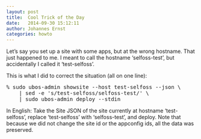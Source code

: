 ```yaml
---
layout: post
title:  Cool Trick of the Day
date:   2014-09-30 15:12:11
author: Johannes Ernst
categories: howto
---
```


Let’s say you set up a site with some apps, but at the wrong hostname. That just happened
to me. I meant to call the hostname ‘selfoss-test’, but accidentally I called it
‘test-selfoss’.

This is what I did to correct the situation (all on one line):

<pre>
% sudo ubos-admin showsite --host test-selfoss --json \
    | sed -e 's/test-selfoss/selfoss-test/' \
    | sudo ubos-admin deploy --stdin
</pre>

In English: Take the Site JSON of the site currently at hostname ‘test-selfoss’,
replace ‘test-selfoss’ with ‘selfoss-test’, and deploy. Note that because we did not
change the site id or the appconfig ids, all the data was preserved.

